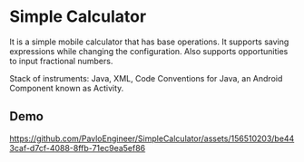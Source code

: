 # Simple Calculator

It is a simple mobile calculator that has base operations. It supports saving expressions while changing the configuration. Also supports opportunities to input fractional numbers. 

Stack of instruments: Java, XML, Code Conventions for Java, an Android Component known as Activity.

## Demo


https://github.com/PavloEngineer/SimpleCalculator/assets/156510203/be443caf-d7cf-4088-8ffb-71ec9ea5ef86

